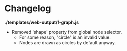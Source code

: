 # Changelog

**./templates/web-output/f-graph.js**
* Removed 'shape' property from global node selector.
	* For some reason, "circle" is an invalid value.
	* Nodes are drawn as circles by default anyway.
